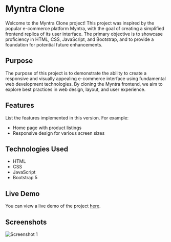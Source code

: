 # Myntra Clone
Welcome to the Myntra Clone project! This project was inspired by the popular e-commerce platform Myntra, with the goal of creating a simplified frontend replica of its user interface.
The primary objective is to showcase proficiency in HTML, CSS, JavaScript, and Bootstrap, and to provide a foundation for potential future enhancements.

## Purpose
The purpose of this project is to demonstrate the ability to create a responsive and visually appealing e-commerce interface using fundamental web development technologies. By cloning the Myntra frontend, we aim to explore best practices in web design, layout, and user experience.

## Features
List the features implemented in this version. For example:
- Home page with product listings
- Responsive design for various screen sizes

## Technologies Used
- HTML
- CSS
- JavaScript
- Bootstrap 5

 ## Live Demo
You can view a live demo of the project [here](https://myntra-fashion-store.vercel.app/).

## Screenshots
![Screenshot 1](/public/img/myntra-img.png)


